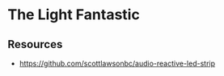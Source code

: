 The Light Fantastic
===================

## Resources
* https://github.com/scottlawsonbc/audio-reactive-led-strip
